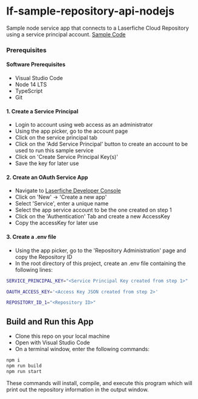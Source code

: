 # lf-sample-repository-api-nodejs

Sample node service app that connects to a Laserfiche Cloud Repository using a service principal account.
[Sample Code](./index.ts)

### Prerequisites

#### Software Prerequisites

- Visual Studio Code
- Node 14 LTS
- TypeScript
- Git

#### 1. Create a Service Principal

- Login to account using web access as an administrator
- Using the app picker, go to the account page
- Click on the service principal tab
- Click on the 'Add Service Principal' button to create an account to be used to run this sample service
- Click on 'Create Service Principal Key(s)'
- Save the key for later use

#### 2. Create an OAuth Service App

- Navigate to [Laserfiche Developer Console](https://app.laserfiche.com/devconsole/)
- Click on 'New' -> 'Create a new app'
- Select 'Service', enter a unique name
- Select the app service account to be the one created on step 1
- Click on the 'Authentication' Tab and create a new AccessKey
- Copy the accessKey for later use

#### 3. Create a .env file

- Using the app picker, go to the 'Repository Administration' page and copy the Repository ID
- In the root directory of this project, create an .env file containing the following lines:

```bash
SERVICE_PRINCIPAL_KEY="<Service Principal Key created from step 1>"

OAUTH_ACCESS_KEY='<Access Key JSON created from step 2>'

REPOSITORY_ID_1="<Repository ID>"
```

## Build and Run this App

- Clone this repo on your local machine
- Open with Visual Studio Code
- On a terminal window, enter the following commands:

```bash
npm i
npm run build
npm run start
```

These commands will install, compile, and execute this program which will print out the repository information in the output window.
